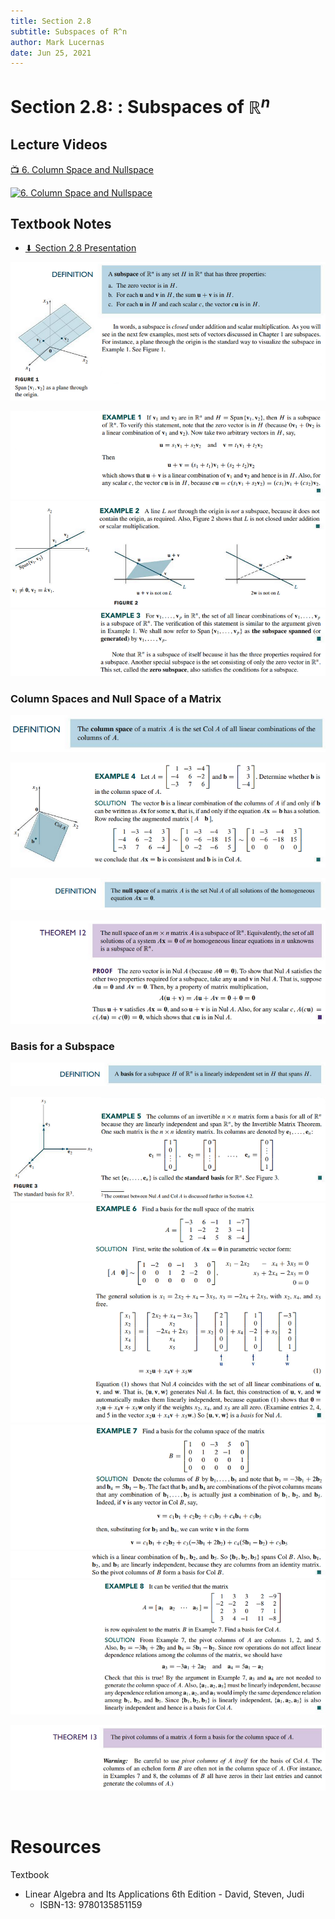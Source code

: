 ```yaml
---
title: Section 2.8
subtitle: Subspaces of R^n
author: Mark Lucernas
date: Jun 25, 2021
---
```



# Section 2.8: : Subspaces of $\mathbb{R}^{n}$

## Lecture Videos

[📺 6. Column Space and Nullspace](https://www.youtube.com/watch?v=8o5Cmfpeo6g)

[<img src="https://img.youtube.com/vi/8o5Cmfpeo6g/0.jpg" alt="6. Column Space and Nullspace" width="200"/>](https://www.youtube.com/embed/8o5Cmfpeo6g "6. Column Space and Nullspace")

## Textbook Notes

- [⬇ Section 2.8 Presentation](file:../../../../../files/summer-2021/MATH-254/notes/ch-2/sec_2-8_presentation.pptx)

![Definition](../../../../../files/summer-2021/MATH-254/notes/ch-2/sec_2-8_definition_subspaces_of_rn.png)

![Example 1](../../../../../files/summer-2021/MATH-254/notes/ch-2/sec_2-8_example_1.png)
![Example 2](../../../../../files/summer-2021/MATH-254/notes/ch-2/sec_2-8_example_2.png)
![Example 3](../../../../../files/summer-2021/MATH-254/notes/ch-2/sec_2-8_example_3.png)

### Column Spaces and Null Space of a Matrix

![Definition 1](../../../../../files/summer-2021/MATH-254/notes/ch-2/sec_2-8_definition_column_spaces_and_null_space_of_a_matrix-1.png)

![Example 4](../../../../../files/summer-2021/MATH-254/notes/ch-2/sec_2-8_example_4.png)

![Definition 2](../../../../../files/summer-2021/MATH-254/notes/ch-2/sec_2-8_definition_column_spaces_and_null_space_of_a_matrix-2.png)

![Theorem 12](../../../../../files/summer-2021/MATH-254/notes/ch-2/sec_2-8_theorem_12.png)

### Basis for a Subspace

![Definition](../../../../../files/summer-2021/MATH-254/notes/ch-2/sec_2-8_definition_basis_for_a_subspace.png)

![Example 5](../../../../../files/summer-2021/MATH-254/notes/ch-2/sec_2-8_example_5.png)
![Example 6](../../../../../files/summer-2021/MATH-254/notes/ch-2/sec_2-8_example_6.png)
![Example 7.1](../../../../../files/summer-2021/MATH-254/notes/ch-2/sec_2-8_example_7-1.png)
![Example 7.2](../../../../../files/summer-2021/MATH-254/notes/ch-2/sec_2-8_example_7-2.png)
![Example 8](../../../../../files/summer-2021/MATH-254/notes/ch-2/sec_2-8_example_8.png)

![Theorem 13](../../../../../files/summer-2021/MATH-254/notes/ch-2/sec_2-8_theorem_13.png)

<br>

# Resources

Textbook

+ Linear Algebra and Its Applications 6th Edition - David, Steven, Judi
  + ISBN-13: 9780135851159

